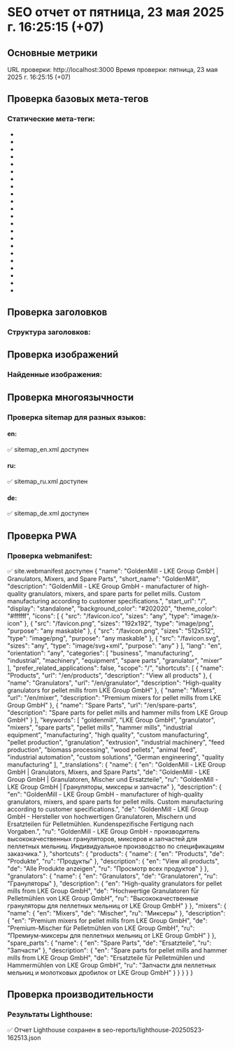 # SEO отчет от пятница, 23 мая 2025 г. 16:25:15 (+07)
## Основные метрики
URL проверки: http://localhost:3000
Время проверки: пятница, 23 мая 2025 г. 16:25:15 (+07)

## Проверка базовых мета-тегов
### Статические мета-теги:
- <meta charset="UTF-8" />
- <meta name="viewport" content="width=device-width, initial-scale=1.0, maximum-scale=5.0" />
- <meta http-equiv="X-UA-Compatible" content="IE=edge" />
- <meta name="format-detection" content="telephone=no" />
- <meta name="description" content="GOLDENMILL supplies technical spare parts for industrial equipment, including dies, mixers, rollers for pellet mills, eccentric shafts, hammers, and more." />
- <meta name="keywords" content="industrial equipment, spare parts, dies, shells, mixers, rollers, pellet mills" />
- <meta name="author" content="GoldenMill" />
- <meta name="robots" content="index, follow" />
- <meta property="og:type" content="website" />
- <meta property="og:url" content="https://goldenmill.de/" />
- <meta property="og:title" content="Golden Mill - Industrial Equipment Parts" />
- <meta property="og:description" content="GOLDENMILL supplies technical spare parts for industrial equipment, including dies, mixers, rollers for pellet mills, eccentric shafts, hammers, and more." />
- <meta property="og:image" content="/logo.svg" />
- <meta property="twitter:card" content="summary_large_image" />
- <meta property="twitter:url" content="https://goldenmill.de/" />
- <meta property="twitter:title" content="Golden Mill - Industrial Equipment Parts" />
- <meta property="twitter:description" content="GOLDENMILL supplies technical spare parts for industrial equipment, including dies, mixers, rollers for pellet mills, eccentric shafts, hammers, and more." />
- <meta property="twitter:image" content="/logo.svg" />
- <meta name="theme-color" content="#ffffff" />
- <meta name="apple-mobile-web-app-capable" content="yes" />
- <meta name="apple-mobile-web-app-status-bar-style" content="black" />
- <meta name="apple-mobile-web-app-title" content="GoldenMill" />

## Проверка заголовков
### Структура заголовков:

## Проверка изображений
### Найденные изображения:

## Проверка многоязычности
### Проверка sitemap для разных языков:
#### en:
✅ sitemap_en.xml доступен
#### ru:
✅ sitemap_ru.xml доступен
#### de:
✅ sitemap_de.xml доступен

## Проверка PWA
### Проверка webmanifest:
✅ site.webmanifest доступен
{
  "name": "GoldenMill - LKE Group GmbH | Granulators, Mixers, and Spare Parts",
  "short_name": "GoldenMill",
  "description": "GoldenMill - LKE Group GmbH - manufacturer of high-quality granulators, mixers, and spare parts for pellet mills. Custom manufacturing according to customer specifications.",
  "start_url": "/",
  "display": "standalone",
  "background_color": "#202020",
  "theme_color": "#ffffff",
  "icons": [
    {
      "src": "/favicon.ico",
      "sizes": "any",
      "type": "image/x-icon"
    },
    {
      "src": "/favicon.png",
      "sizes": "192x192",
      "type": "image/png",
      "purpose": "any maskable"
    },
    {
      "src": "/favicon.png",
      "sizes": "512x512",
      "type": "image/png",
      "purpose": "any maskable"
    },
    {
      "src": "/favicon.svg",
      "sizes": "any",
      "type": "image/svg+xml",
      "purpose": "any"
    }
  ],
  "lang": "en",
  "orientation": "any",
  "categories": [
    "business",
    "manufacturing",
    "industrial",
    "machinery",
    "equipment",
    "spare parts",
    "granulator",
    "mixer"
  ],
  "prefer_related_applications": false,
  "scope": "/",
  "shortcuts": [
    {
      "name": "Products",
      "url": "/en/products",
      "description": "View all products"
    },
    {
      "name": "Granulators",
      "url": "/en/granulator",
      "description": "High-quality granulators for pellet mills from LKE Group GmbH"
    },
    {
      "name": "Mixers",
      "url": "/en/mixer",
      "description": "Premium mixers for pellet mills from LKE Group GmbH"
    },
    {
      "name": "Spare Parts",
      "url": "/en/spare-parts",
      "description": "Spare parts for pellet mills and hammer mills from LKE Group GmbH"
    }
  ],
  "keywords": [
    "goldenmill",
    "LKE Group GmbH",
    "granulator",
    "mixers",
    "spare parts",
    "pellet mills",
    "hammer mills",
    "industrial equipment",
    "manufacturing",
    "high quality",
    "custom manufacturing",
    "pellet production",
    "granulation",
    "extrusion",
    "industrial machinery",
    "feed production",
    "biomass processing",
    "wood pellets",
    "animal feed",
    "industrial automation",
    "custom solutions",
    "German engineering",
    "quality manufacturing"
  ],
  "_translations": {
    "name": {
      "en": "GoldenMill - LKE Group GmbH | Granulators, Mixers, and Spare Parts",
      "de": "GoldenMill - LKE Group GmbH | Granulatoren, Mischer und Ersatzteile",
      "ru": "GoldenMill - LKE Group GmbH | Грануляторы, миксеры и запчасти"
    },
    "description": {
      "en": "GoldenMill - LKE Group GmbH - manufacturer of high-quality granulators, mixers, and spare parts for pellet mills. Custom manufacturing according to customer specifications.",
      "de": "GoldenMill - LKE Group GmbH - Hersteller von hochwertigen Granulatoren, Mischern und Ersatzteilen für Pelletmühlen. Kundenspezifische Fertigung nach Vorgaben.",
      "ru": "GoldenMill - LKE Group GmbH - производитель высококачественных грануляторов, миксеров и запчастей для пеллетных мельниц. Индивидуальное производство по спецификациям заказчика."
    },
    "shortcuts": {
      "products": {
        "name": {
          "en": "Products",
          "de": "Produkte",
          "ru": "Продукты"
        },
        "description": {
          "en": "View all products",
          "de": "Alle Produkte anzeigen",
          "ru": "Просмотр всех продуктов"
        }
      },
      "granulators": {
        "name": {
          "en": "Granulators",
          "de": "Granulatoren",
          "ru": "Грануляторы"
        },
        "description": {
          "en": "High-quality granulators for pellet mills from LKE Group GmbH",
          "de": "Hochwertige Granulatoren für Pelletmühlen von LKE Group GmbH",
          "ru": "Высококачественные грануляторы для пеллетных мельниц от LKE Group GmbH"
        }
      },
      "mixers": {
        "name": {
          "en": "Mixers",
          "de": "Mischer",
          "ru": "Миксеры"
        },
        "description": {
          "en": "Premium mixers for pellet mills from LKE Group GmbH",
          "de": "Premium-Mischer für Pelletmühlen von LKE Group GmbH",
          "ru": "Премиум-миксеры для пеллетных мельниц от LKE Group GmbH"
        }
      },
      "spare_parts": {
        "name": {
          "en": "Spare Parts",
          "de": "Ersatzteile",
          "ru": "Запчасти"
        },
        "description": {
          "en": "Spare parts for pellet mills and hammer mills from LKE Group GmbH",
          "de": "Ersatzteile für Pelletmühlen und Hammermühlen von LKE Group GmbH",
          "ru": "Запчасти для пеллетных мельниц и молотковых дробилок от LKE Group GmbH"
        }
      }
    }
  }
}

## Проверка производительности
### Результаты Lighthouse:
✅ Отчет Lighthouse сохранен в seo-reports/lighthouse-20250523-162513.json

